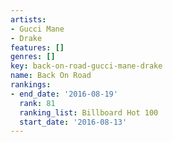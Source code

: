 ```yaml
---
artists:
- Gucci Mane
- Drake
features: []
genres: []
key: back-on-road-gucci-mane-drake
name: Back On Road
rankings:
- end_date: '2016-08-19'
  rank: 81
  ranking_list: Billboard Hot 100
  start_date: '2016-08-13'
---
```


